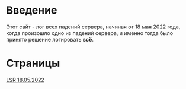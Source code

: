 # Введение
Этот сайт - лог всех падений сервера, начиная от 18 мая 2022 года, когда произошло одно из падений сервера, и именно тогда было принято решение логировать **всё**.

# Страницы
[LSR 18.05.2022](/18052022.md)
